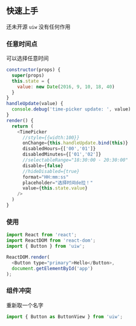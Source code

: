 ## 快速上手

还未开源 `uiw` 没有任何作用


### 任意时间点

可以选择任意时间

<!--DemoStart--> 
```js
constructor(props) {
  super(props)
  this.state = {
    value: new Date(2016, 9, 10, 18, 40)
  }
}
handleUpdate(value) {
  console.debug('time-picker update: ', value)
}
render() {
  return (
    <TimePicker
      //style={{width:100}}
      onChange={this.handleUpdate.bind(this)}
      disabledHours={['00','01']}
      disabledMinutes={['01','02']}
      //selectableRange="18:30:00 - 20:30:00"
      disable={false}
      //hideDisabled={true}
      format="HH:mm:ss"
      placeholder="选择时间de拉！"
      value={this.state.value}
    />
  )
}
```
<!--End-->

### 使用

```js
import React from 'react';
import ReactDOM from 'react-dom';
import { Button } from 'uiw';

ReactDOM.render(
  <Button type="primary">Hello</Button>, 
  document.getElementById('app')
);
```


### 组件冲突

重新取一个名字

```js
import { Button as ButtonView } from 'uiw';
```
